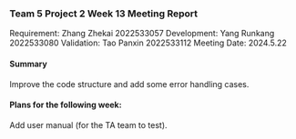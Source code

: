 ### Team 5 Project 2 Week 13 Meeting Report

Requirement: Zhang Zhekai 2022533057
Development: Yang Runkang 2022533080
Validation: Tao Panxin 2022533112
Meeting Date:  2024.5.22

#### Summary

Improve the code structure and add some error handling cases.

#### Plans for the following week:

Add user manual (for the TA team to test).
